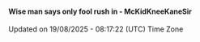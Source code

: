#### Wise man says only fool rush in - McKidKneeKaneSir
Updated on 19/08/2025 - 08:17:22 (UTC) Time Zone
